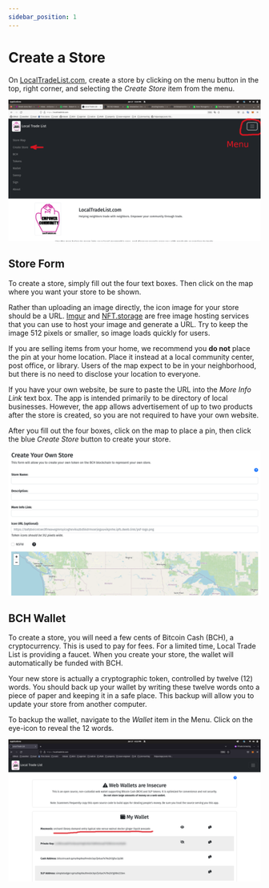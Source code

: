 ```yaml
---
sidebar_position: 1
---
```


# Create a Store

On [LocalTradeList.com](https://localtradelist.com), create a store by clicking on the menu button in the top, right corner, and selecting the *Create Store* item from the menu.

![Create Store Menu](./create-store-menu.png)

## Store Form

To create a store, simply fill out the four text boxes. Then click on the map where you want your store to be shown.

Rather than uploading an image directly, the icon image for your store should be a URL. [Imgur](https://imgur.com/) and [NFT.storage](https://nft.storage) are free image hosting services that you can use to host your image and generate a URL. Try to keep the image 512 pixels or smaller, so image loads quickly for users.

If you are selling items from your home, we recommend you **do not** place the pin at your home location. Place it instead at a local community center, post office, or library. Users of the map expect to be in your neighborhood, but there is no need to disclose your location to everyone.

If you have your own website, be sure to paste the URL into the *More Info Link* text box. The app is intended primarily to be directory of local businesses. However, the app allows advertisement of up to two products after the store is created, so you are not required to have your own website.

After you fill out the four boxes, click on the map to place a pin, then click the blue *Create Store* button to create your store.

![Create Store Form](./create-store-form.png)

## BCH Wallet

To create a store, you will need a few cents of Bitcoin Cash (BCH), a cryptocurrency. This is used to pay for fees. For a limited time, Local Trade List is providing a faucet. When you create your store, the wallet will automatically be funded with BCH.

Your new store is actually a cryptographic token, controlled by twelve (12) words. You should back up your wallet by writing these twelve words onto a piece of paper and keeping it in a safe place. This backup will allow you to update your store from another computer.

To backup the wallet, navigate to the *Wallet* item in the Menu. Click on the eye-icon to reveal the 12 words.

![wallet](./wallet.png)
